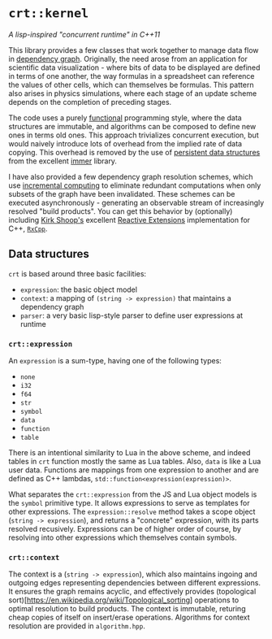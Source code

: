 # `crt::kernel`
_A lisp-inspired "concurrent runtime" in C++11_

This library provides a few classes that work together to manage data flow in [dependency graph](https://en.wikipedia.org/wiki/Dependency_graph). Originally, the need arose from an application for scientific data visualization - where bits of data to be displayed are defined in terms of one another, the way formulas in a spreadsheet can reference the values of other cells, which can themselves be formulas. This pattern also arises in physics simulations, where each stage of an update scheme depends on the completion of preceding stages.

The code uses a purely [functional](https://en.wikipedia.org/wiki/Functional_programming) programming style, where the data structures are immutable, and algorithms can be composed to define new ones in terms old ones. This approach trivializes concurrent execution, but would naively introduce lots of overhead from the implied rate of data copying. This overhead is removed by the use of [persistent data structures](https://en.wikipedia.org/wiki/Persistent_data_structure) from the excellent [immer](https://github.com/arximboldi/immer) library.

I have also provided a few dependency graph resolution schemes, which use [incremental computing](https://en.wikipedia.org/wiki/Incremental_computing) to eliminate redundant computations when only subsets of the graph have been invalidated. These schemes can be executed asynchronously - generating an observable stream of increasingly resolved "build products". You can get this behavior by (optionally) including [Kirk Shoop's](https://github.com/ReactiveX/RxCpp/commits?author=kirkshoop) excellent [Reactive Extensions](http://reactivex.io) implementation for C++, [`RxCpp`](https://github.com/ReactiveX/RxCpp).


## Data structures
`crt` is based around three basic facilities:
- `expression`: the basic object model
- `context`: a mapping of `(string -> expression)` that maintains a dependency graph
- `parser`: a very basic lisp-style parser to define user expressions at runtime


### `crt::expression`
An `expression` is a sum-type, having one of the following types:
- `none`
- `i32`
- `f64`
- `str`
- `symbol`
- `data`
- `function`
- `table`

There is an intentional similarity to Lua in the above scheme, and indeed tables in `crt` function mostly the same as Lua tables. Also, `data` is like a Lua user data. Functions are mappings from one expression to another and are defined as C++ lambdas, `std::function<expression(expression)>`.

What separates the `crt::expression` from the JS and Lua object models is the `symbol` primitive type. It allows expressions to serve as templates for other expressions. The `expression::resolve` method takes a scope object (`string -> expression`), and returns a "concrete" expression, with its parts resolved recusively. Expressions can be of higher order of course, by resolving into other expressions which themselves contain symbols.


### `crt::context`
The context is a (`string -> expression`), which also maintains ingoing and outgoing edges representing dependencies between different expressions. It ensures the graph remains acyclic, and effectively provides (topological sort)[https://en.wikipedia.org/wiki/Topological_sorting] operations to optimal resolution to build products. The context is immutable, returing cheap copies of itself on insert/erase operations. Algorithms for context resolution are provided in `algorithm.hpp`.
